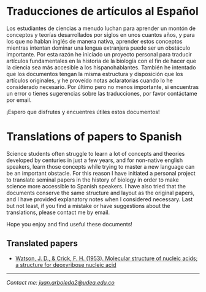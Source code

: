 # Traducciones de artículos al Español

Los estudiantes de ciencias a menudo luchan para aprender un montón
de conceptos y teorías desarrollados por siglos en unos cuantos años,
y para los que no hablan inglés de manera nativa, aprender estos
conceptos mientras intentan dominar una lengua extranjera puede ser un
obstáculo importante. Por esta razón he iniciado un proyecto personal
para traducir artículos fundamentales en la historia de la biología
con el fin de hacer que la ciencia sea más accesible a los
hispanohablantes. También he intentado que los documentos tengan la
misma estructura y disposición que los artículos originales, y he
proveído notas aclaratorias cuando lo he considerado necesario. Por
último pero no menos importante, si encuentras un error o tienes
sugerencias sobre las traducciones, por favor contáctame por email.

¡Espero que disfrutes y encuentres útiles estos documentos!

# Translations of papers to Spanish

Science students often struggle to learn a lot of concepts and theories
developed by centuries in just a few years, and for non-native english
speakers, learn those concepts while trying to master a new language
can be an important obstacle. For this reason I have initiated a
personal project to translate seminal papers in the history of biology
in order to make science more accessible to Spanish speakers. I have
also tried that the documents conserve the same structure and layout
as the original papers, and I have provided explanatory notes when I
considered necessary. Last but not least, if you find a mistake or
have suggestions about the translations, please contact me by email.

Hope you enjoy and find useful these documents!

## Translated papers

- <a href="translations/watson-crick-1953.pdf" target="_blank">Watson,
    J. D., & Crick, F. H. (1953). Molecular structure of nucleic acids;
    a structure for deoxyribose nucleic acid</a>

<hr>
<div class="footer">
  <address class="mail">
    Contact me: <a href="mailto:juan.arboleda2@udea.edu.co">juan.arboleda2@udea.edu.co</a>
  </address>
</div>
